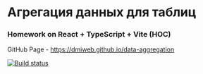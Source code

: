 # Агрегация данных для таблиц
### Homework on React + TypeScript + Vite (HOC)

GitHub Page - https://dmiweb.github.io/data-aggregation

[![Build status](https://ci.appveyor.com/api/projects/status/t7fgxkv6b2f5ioh2?svg=true)](https://ci.appveyor.com/project/dmiweb/data-aggregation)